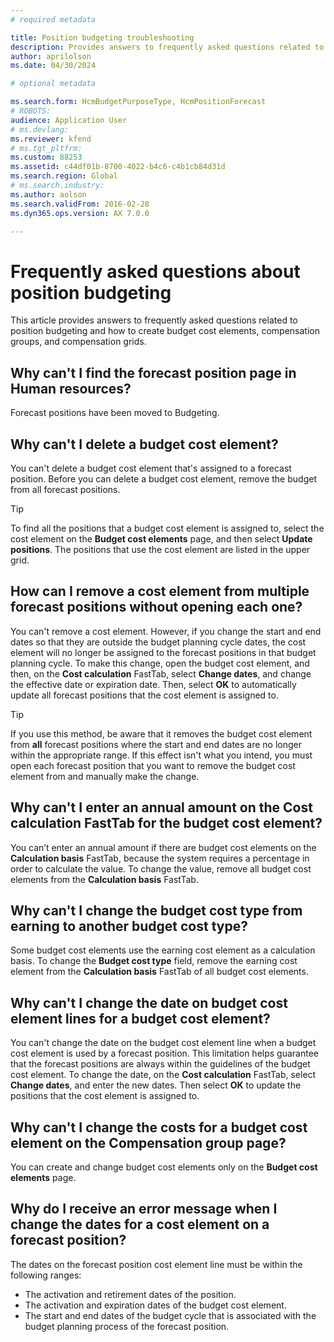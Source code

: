 ```yaml
---
# required metadata

title: Position budgeting troubleshooting
description: Provides answers to frequently asked questions related to position budgeting and how to create budget cost elements, compensation groups, and compensation grids. 
author: aprilolson
ms.date: 04/30/2024

# optional metadata

ms.search.form: HcmBudgetPurposeType, HcmPositionForecast
# ROBOTS: 
audience: Application User
# ms.devlang: 
ms.reviewer: kfend
# ms.tgt_pltfrm: 
ms.custom: 88253
ms.assetid: c44df01b-8700-4022-b4c6-c4b1cb84d31d
ms.search.region: Global
# ms.search.industry: 
ms.author: aolson
ms.search.validFrom: 2016-02-28
ms.dyn365.ops.version: AX 7.0.0

---
```

# Frequently asked questions about position budgeting

This article provides answers to frequently asked questions related to position budgeting and how to create budget cost elements, compensation groups, and compensation grids.

## Why can't I find the forecast position page in Human resources?

Forecast positions have been moved to Budgeting.

## Why can't I delete a budget cost element?

You can't delete a budget cost element that's assigned to a forecast position. Before you can delete a budget cost element, remove the budget from all forecast positions.

> [!TIP]
> To find all the positions that a budget cost element is assigned to, select the cost element on the **Budget cost elements** page, and then select **Update positions**. The positions that use the cost element are listed in the upper grid.

## How can I remove a cost element from multiple forecast positions without opening each one?

You can't remove a cost element. However, if you change the start and end dates so that they are outside the budget planning cycle dates, the cost element will no longer be assigned to the forecast positions in that budget planning cycle. To make this change, open the budget cost element, and then, on the **Cost calculation** FastTab, select **Change dates**, and change the effective date or expiration date. Then, select **OK** to automatically update all forecast positions that the cost element is assigned to.

> [!TIP]
> If you use this method, be aware that it removes the budget cost element from **all** forecast positions where the start and end dates are no longer within the appropriate range. If this effect isn't what you intend, you must open each forecast position that you want to remove the budget cost element from and manually make the change.

## Why can't I enter an annual amount on the Cost calculation FastTab for the budget cost element?

You can’t enter an annual amount if there are budget cost elements on the **Calculation basis** FastTab, because the system requires a percentage in order to calculate the value. To change the value, remove all budget cost elements from the **Calculation basis** FastTab.

## Why can't I change the budget cost type from earning to another budget cost type?

Some budget cost elements use the earning cost element as a calculation basis. To change the **Budget cost type** field, remove the earning cost element from the **Calculation basis** FastTab of all budget cost elements.

## Why can't I change the date on budget cost element lines for a budget cost element?

You can't change the date on the budget cost element line when a budget cost element is used by a forecast position. This limitation helps guarantee that the forecast positions are always within the guidelines of the budget cost element. To change the date, on the **Cost calculation** FastTab, select **Change dates**, and enter the new dates. Then select **OK** to update the positions that the cost element is assigned to.

## Why can't I change the costs for a budget cost element on the Compensation group page?

You can create and change budget cost elements only on the **Budget cost elements** page.

## Why do I receive an error message when I change the dates for a cost element on a forecast position?

The dates on the forecast position cost element line must be within the following ranges:

- The activation and retirement dates of the position.
- The activation and expiration dates of the budget cost element.
- The start and end dates of the budget cycle that is associated with the budget planning process of the forecast position.
